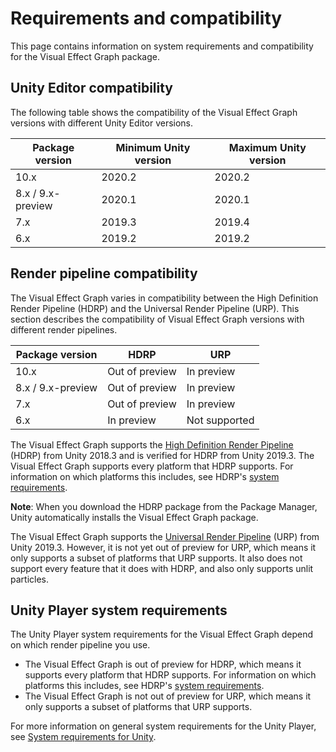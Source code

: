 # Requirements and compatibility

This page contains information on system requirements and compatibility for the Visual Effect Graph package.

## Unity Editor compatibility

The following table shows the compatibility of the Visual Effect Graph versions with different Unity Editor versions.

| **Package version** | **Minimum Unity version** | **Maximum Unity version** |
| ------------------- | ------------------------- | ------------------------- |
| 10.x                | 2020.2                    | 2020.2                    |
| 8.x / 9.x-preview   | 2020.1                    | 2020.1                    |
| 7.x                 | 2019.3                    | 2019.4                    |
| 6.x                 | 2019.2                    | 2019.2                    |

## Render pipeline compatibility

The Visual Effect Graph varies in compatibility between the High Definition Render Pipeline (HDRP) and the Universal Render Pipeline (URP). This section describes the compatibility of Visual Effect Graph versions with different render pipelines.

| **Package version** | **HDRP**       | **URP**       |
| ------------------- | -------------- | ------------- |
| 10.x                | Out of preview | In preview    |
| 8.x / 9.x-preview   | Out of preview | In preview    |
| 7.x                 | Out of preview | In preview    |
| 6.x                 | In preview     | Not supported |

The Visual Effect Graph supports the [High Definition Render Pipeline](https://docs.unity3d.com/Packages/com.unity.render-pipelines.high-definition@latest/index.html) (HDRP) from Unity 2018.3 and is verified for HDRP from Unity 2019.3. The Visual Effect Graph supports every platform that HDRP supports. For information on which platforms this includes, see HDRP's [system requirements](https://docs.unity3d.com/Packages/com.unity.render-pipelines.high-definition@latest/index.html?subfolder=/manual/System-Requirements.html). 

**Note**: When you download the HDRP package from the Package Manager, Unity automatically installs the Visual Effect Graph package.

The Visual Effect Graph supports the [Universal Render Pipeline](https://docs.unity3d.com/Packages/com.unity.render-pipelines.universal@latest/index.html) (URP) from Unity 2019.3. However, it is not yet out of preview for URP, which means it only supports a subset of platforms that URP supports. It also does not support every feature that it does with HDRP, and also only supports unlit particles.

## Unity Player system requirements

The Unity Player system requirements for the Visual Effect Graph depend on which render pipeline you use. 

- The Visual Effect Graph is out of preview for HDRP, which means it supports every platform that HDRP supports. For information on which platforms this includes, see HDRP's [system requirements](https://docs.unity3d.com/Packages/com.unity.render-pipelines.high-definition@latest/index.html?subfolder=/manual/System-Requirements.html).
- The Visual Effect Graph is not out of preview for URP, which means it only supports a subset of platforms that URP supports.

For more information on general system requirements for the Unity Player, see [System requirements for Unity](https://docs.unity3d.com/Manual/system-requirements.html).